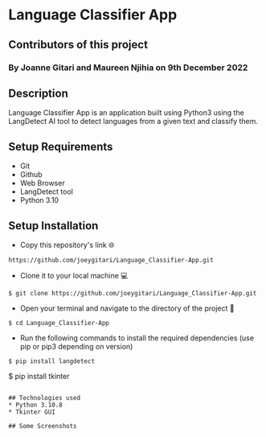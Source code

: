 # Language Classifier App

## Contributors of this project

### By Joanne Gitari and Maureen Njihia on 9th December 2022

## Description
Language Classifier App is an application built using Python3 using the LangDetect AI tool to detect languages from a given text and classify them.

## Setup Requirements

* Git
* Github
* Web Browser
* LangDetect tool
* Python 3.10

## Setup Installation

* Copy this repository's link 🌐
```
https://github.com/joeygitari/Language_Classifier-App.git
```
* Clone it to your local machine 💻
```
$ git clone https://github.com/joeygitari/Language_Classifier-App.git
```
* Open your terminal and navigate to the directory of the project 📁
```
$ cd Language_Classifier-App
```
* Run the following commands to install the required dependencies
(use pip or pip3 depending on version)
```
$ pip install langdetect
```
$ pip install tkinter
```

## Technologies used
* Python 3.10.8
* Tkinter GUI

## Some Screenshots

